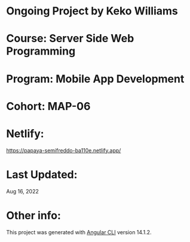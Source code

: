 # Ongoing Project by Keko Williams
# Course:   Server Side Web Programming
# Program:  Mobile App Development
# Cohort:   MAP-06

# Netlify:
  https://papaya-semifreddo-ba110e.netlify.app/

# Last Updated:
Aug 16, 2022

# Other info:
This project was generated with [Angular CLI](https://github.com/angular/angular-cli) version 14.1.2.
